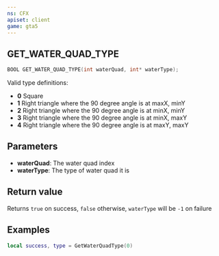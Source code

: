 ```yaml
---
ns: CFX
apiset: client
game: gta5
---
```

## GET_WATER_QUAD_TYPE

```c
BOOL GET_WATER_QUAD_TYPE(int waterQuad, int* waterType);
```

Valid type definitions:

* **0** Square
* **1** Right triangle where the 90 degree angle is at maxX, minY
* **2** Right triangle where the 90 degree angle is at minX, minY
* **3** Right triangle where the 90 degree angle is at minX, maxY
* **4** Right triangle where the 90 degree angle is at maxY, maxY

## Parameters
* **waterQuad**: The water quad index
* **waterType**: The type of water quad it is

## Return value
Returns `true` on success, `false` otherwise, `waterType` will be `-1` on failure

## Examples
```lua
local success, type = GetWaterQuadType(0)
```

